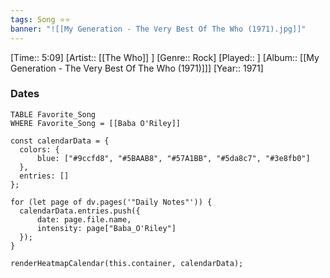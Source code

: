 ```yaml
---
tags: Song ⭐⭐ 
banner: "![[My Generation - The Very Best Of The Who (1971).jpg]]"
---
```

[Time:: 5:09]
[Artist:: [[The Who]] ]
[Genre:: Rock]
[Played:: ]
[Album:: [[My Generation - The Very Best Of The Who (1971)]]]
[Year:: 1971]
### Dates
````dataview
TABLE Favorite_Song
WHERE Favorite_Song = [[Baba O'Riley]]
````
  ```dataviewjs
const calendarData = { 
	colors: { 
		blue: ["#9ccfd8", "#5BAAB8", "#57A1BB", "#5da8c7", "#3e8fb0"] 
	}, 
	entries: [] 
}; 

for (let page of dv.pages('"Daily Notes"')) { 
	calendarData.entries.push({ 
		date: page.file.name, 
		intensity: page["Baba_O'Riley"]
	}); 
} 

renderHeatmapCalendar(this.container, calendarData);
```
